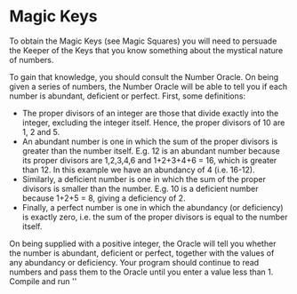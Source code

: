 # Magic Keys
To obtain the Magic Keys (see Magic Squares) you will need to persuade the Keeper of the Keys that you know something about the mystical nature of numbers. 

To gain that knowledge, you should consult the Number Oracle. 
On being given a series of numbers, the Number Oracle will be able to tell you if each number is abundant, deficient or perfect.
First, some definitions:
* The proper divisors of an integer are those that divide exactly into the integer, excluding the integer itself. Hence, the proper divisors of 10 are 1, 2 and 5.
* An abundant number is one in which the sum of the proper divisors is greater than the number itself. E.g. 12 is an abundant number because its proper divisors are 1,2,3,4,6 and 1+2+3+4+6 = 16, which is greater than 12. In this example we have an abundancy of 4 (i.e. 16-12).
* Similarly, a deficient number is one in which the sum of the proper divisors is smaller than the number. E.g. 10 is a deficient number because 1+2+5 = 8, giving a deficiency of 2.
* Finally, a perfect number is one in which the abundancy (or deficiency) is exactly zero, i.e. the sum of the proper divisors is equal to the number itself. 

On being supplied with a positive integer, the Oracle will tell you whether the number is abundant, deficient or perfect, together with the values of any abundancy or deficiency. Your program should continue to read numbers and pass them to the Oracle until you enter a value less than 1.
Compile and run ''

